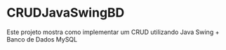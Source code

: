 # CRUDJavaSwingBD
Este projeto mostra como implementar um CRUD utilizando Java Swing + Banco de Dados MySQL
